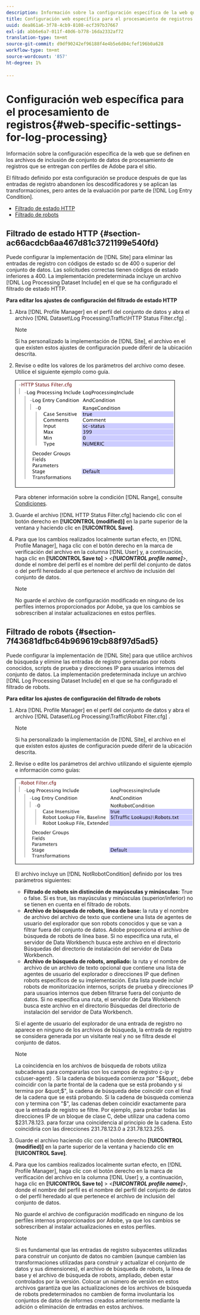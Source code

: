 ```yaml
---
description: Información sobre la configuración específica de la web que se definen en los archivos de inclusión de conjunto de datos de procesamiento de registros que se entregan con perfiles de Adobe para el sitio.
title: Configuración web específica para el procesamiento de registros
uuid: dea861a6-3f78-4cb9-8108-ecf397b37667
exl-id: abb6e6a7-011f-40d6-b778-16da2332af72
translation-type: tm+mt
source-git-commit: d9df90242ef96188f4e4b5e6d04cfef196b0a628
workflow-type: tm+mt
source-wordcount: '857'
ht-degree: 1%

---
```


# Configuración web específica para el procesamiento de registros{#web-specific-settings-for-log-processing}

Información sobre la configuración específica de la web que se definen en los archivos de inclusión de conjunto de datos de procesamiento de registros que se entregan con perfiles de Adobe para el sitio.

El filtrado definido por esta configuración se produce después de que las entradas de registro abandonen los descodificadores y se aplican las transformaciones, pero antes de la evaluación por parte de [!DNL Log Entry Condition].

* [Filtrado de estado HTTP](../../../home/c-dataset-const-proc/c-config-web-data/c-web-spec-log-proc.md#section-ac66acdcb6aa467d81c3721199e540fd)
* [Filtrado de robots](../../../home/c-dataset-const-proc/c-config-web-data/c-web-spec-log-proc.md#section-7f43681dfbc64b969619cb88f97d5ad5)

## Filtrado de estado HTTP {#section-ac66acdcb6aa467d81c3721199e540fd}

Puede configurar la implementación de [!DNL Site] para eliminar las entradas de registro con códigos de estado sc de 400 o superior del conjunto de datos. Las solicitudes correctas tienen códigos de estado inferiores a 400. La implementación predeterminada incluye un archivo [!DNL Log Processing Dataset Include] en el que se ha configurado el filtrado de estado HTTP.

**Para editar los ajustes de configuración del filtrado de estado HTTP**

1. Abra [!DNL Profile Manager] en el perfil del conjunto de datos y abra el archivo [!DNL Dataset\Log Processing\Traffic\HTTP Status Filter.cfg] .

   >[!NOTE]
   >
   >Si ha personalizado la implementación de [!DNL Site], el archivo en el que existen estos ajustes de configuración puede diferir de la ubicación descrita.

1. Revise o edite los valores de los parámetros del archivo como desee. Utilice el siguiente ejemplo como guía.

   ![](assets/cfg_WebParameters_HTTPStatusFilter.png)

   Para obtener información sobre la condición [!DNL Range], consulte [Condiciones](../../../home/c-dataset-const-proc/c-conditions/c-abt-cond.md).

1. Guarde el archivo [!DNL HTTP Status Filter.cfg] haciendo clic con el botón derecho en **[!UICONTROL (modified)]** en la parte superior de la ventana y haciendo clic en **[!UICONTROL Save]**.

1. Para que los cambios realizados localmente surtan efecto, en [!DNL Profile Manager], haga clic con el botón derecho en la marca de verificación del archivo en la columna [!DNL User] y, a continuación, haga clic en **[!UICONTROL Save to]** > *&lt;**[!UICONTROL profile name]**>*, donde el nombre del perfil es el nombre del perfil del conjunto de datos o del perfil heredado al que pertenece el archivo de inclusión del conjunto de datos.

   >[!NOTE]
   >
   >No guarde el archivo de configuración modificado en ninguno de los perfiles internos proporcionados por Adobe, ya que los cambios se sobrescriben al instalar actualizaciones en estos perfiles.

## Filtrado de robots {#section-7f43681dfbc64b969619cb88f97d5ad5}

Puede configurar la implementación de [!DNL Site] para que utilice archivos de búsqueda y elimine las entradas de registro generadas por robots conocidos, scripts de prueba y direcciones IP para usuarios internos del conjunto de datos. La implementación predeterminada incluye un archivo [!DNL Log Processing Dataset Include] en el que se ha configurado el filtrado de robots.

**Para editar los ajustes de configuración del filtrado de robots**

1. Abra [!DNL Profile Manager] en el perfil del conjunto de datos y abra el archivo [!DNL Dataset\Log Processing\Traffic\Robot Filter.cfg] .

   >[!NOTE]
   >
   >Si ha personalizado la implementación de [!DNL Site], el archivo en el que existen estos ajustes de configuración puede diferir de la ubicación descrita.

1. Revise o edite los parámetros del archivo utilizando el siguiente ejemplo e información como guías:

   ![](assets/cfg_WebParameters_RobotFilter.png)

   El archivo incluye un [!DNL NotRobotCondition] definido por los tres parámetros siguientes:

   * **Filtrado de robots sin distinción de mayúsculas y minúsculas:** True o false. Si es true, las mayúsculas y minúsculas (superior/inferior) no se tienen en cuenta en el filtrado de robots.
   * **Archivo de búsqueda de robots, línea de base:** la ruta y el nombre de archivo del archivo de texto que contiene una lista de agentes de usuario del explorador que son robots conocidos y que se van a filtrar fuera del conjunto de datos. Adobe proporciona el archivo de búsqueda de robots de línea base. Si no especifica una ruta, el servidor de Data Workbench busca este archivo en el directorio Búsquedas del directorio de instalación del servidor de Data Workbench.
   * **Archivo de búsqueda de robots, ampliado:** la ruta y el nombre de archivo de un archivo de texto opcional que contiene una lista de agentes de usuario del explorador o direcciones IP que definen robots específicos de su implementación. Esta lista puede incluir robots de monitorización internos, scripts de prueba y direcciones IP para usuarios internos que deben filtrarse fuera del conjunto de datos. Si no especifica una ruta, el servidor de Data Workbench busca este archivo en el directorio Búsquedas del directorio de instalación del servidor de Data Workbench.

   Si el agente de usuario del explorador de una entrada de registro no aparece en ninguno de los archivos de búsqueda, la entrada de registro se considera generada por un visitante real y no se filtra desde el conjunto de datos.

   >[!NOTE]
   >
   >La coincidencia en los archivos de búsqueda de robots utiliza subcadenas para compararlas con los campos de registro c-ip y cs(user-agent) . Si la cadena de búsqueda comienza por &quot;$&quot;, debe coincidir con la parte frontal de la cadena que se está probando y si termina por &quot;$&quot;, la cadena de búsqueda debe coincidir con el final de la cadena que se está probando. Si la cadena de búsqueda comienza con y termina con &quot;$&quot;, las cadenas deben coincidir exactamente para que la entrada de registro se filtre. Por ejemplo, para probar todas las direcciones IP de un bloque de clase C, debe utilizar una cadena como $231.78.123. para forzar una coincidencia al principio de la cadena. Esto coincidiría con las direcciones 231.78.123.0 a 231.78.123.255.

1. Guarde el archivo haciendo clic con el botón derecho **[!UICONTROL (modified)]** en la parte superior de la ventana y haciendo clic en **[!UICONTROL Save]**.

1. Para que los cambios realizados localmente surtan efecto, en [!DNL Profile Manager], haga clic con el botón derecho en la marca de verificación del archivo en la columna [!DNL User] y, a continuación, haga clic en **[!UICONTROL Save to]** > *&lt;**[!UICONTROL profile name]**>*, donde el nombre del perfil es el nombre del perfil del conjunto de datos o del perfil heredado al que pertenece el archivo de inclusión del conjunto de datos.

   No guarde el archivo de configuración modificado en ninguno de los perfiles internos proporcionados por Adobe, ya que los cambios se sobrescriben al instalar actualizaciones en estos perfiles.

   >[!NOTE]
   >
   >Si es fundamental que las entradas de registro subyacentes utilizadas para construir un conjunto de datos no cambien (aunque cambien las transformaciones utilizadas para construir y actualizar el conjunto de datos y sus dimensiones), el archivo de búsqueda de robots, la línea de base y el archivo de búsqueda de robots, ampliado, deben estar controlados por la versión. Colocar un número de versión en estos archivos garantiza que las actualizaciones de los archivos de búsqueda de robots predeterminados no cambien de forma involuntaria los conjuntos de datos de informes creados anteriormente mediante la adición o eliminación de entradas en estos archivos.
